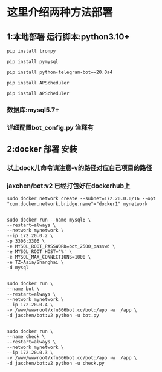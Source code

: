 # 这里介绍两种方法部署

## 1:本地部署 运行脚本:python3.10+

```commandline
pip install tronpy
```
```commandline
pip install pymysql
```
```commandline
pip install python-telegram-bot==20.0a4
```
```commandline
pip install APScheduler
```
```commandline
pip install APScheduler
```

### 数据库:mysql5.7+
### 详细配置bot_config.py 注释有


## 2:docker 部署 安装
### 以上dock儿命令请注意-v的路径对应自己项目的路径 
### jaxchen/bot:v2 已经打包好在dockerhub上
```commandline
sudo docker network create --subnet=172.20.0.0/16 --opt "com.docker.network.bridge.name"="docker1" mynetwork
```

```commandline

sudo docker run --name mysql8 \
--restart=always \
--network mynetwork \
--ip 172.20.0.2 \
-p 3306:3306 \
-e MYSQL_ROOT_PASSWORD=bot_2500_passwd \
-e MYSQL_ROOT_HOST='%' \
-e MYSQL_MAX_CONNECTIONS=1000 \
-e TZ=Asia/Shanghai \
-d mysql
```

```commandline

sudo docker run \
--name bot \
--restart=always \
--network mynetwork \
--ip 172.20.0.4 \
-v /www/wwwroot/xfn666bot.cc/bot:/app -w  /app \
-d jaxchen/bot:v2 python -u bot.py
```


```commandline

sudo docker run \
--name check \
--restart=always \
--network mynetwork \
--ip 172.20.0.3 \
-v /www/wwwroot/xfn666bot.cc/bot:/app -w  /app \
-d jaxchen/bot:v2 python -u check.py
```

